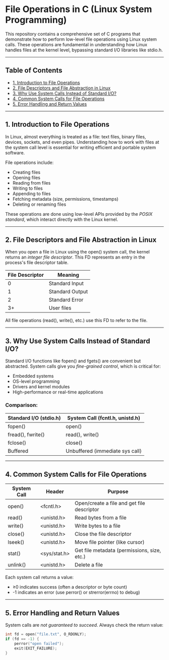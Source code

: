 # File Operations in C (Linux System Programming)

This repository contains a comprehensive set of C programs that demonstrate how to perform low-level file operations using Linux system calls. These operations are fundamental in understanding how Linux handles files at the kernel level, bypassing standard I/O libraries like stdio.h.

---

## Table of Contents

- [1. Introduction to File Operations](#1-introduction-to-file-operations)
- [2. File Descriptors and File Abstraction in Linux](#2-file-descriptors-and-file-abstraction-in-linux)
- [3. Why Use System Calls Instead of Standard I/O?](#3-why-use-system-calls-instead-of-standard-io)
- [4. Common System Calls for File Operations](#4-common-system-calls-for-file-operations)
- [5. Error Handling and Return Values](#5-error-handling-and-return-values)
  
---

## 1. Introduction to File Operations

In Linux, almost everything is treated as a file: text files, binary files, devices, sockets, and even pipes. Understanding how to work with files at the system call level is essential for writing efficient and portable system software.

File operations include:

- Creating files
- Opening files
- Reading from files
- Writing to files
- Appending to files
- Fetching metadata (size, permissions, timestamps)
- Deleting or renaming files

These operations are done using low-level APIs provided by the *POSIX standard*, which interact directly with the Linux kernel.

---

## 2. File Descriptors and File Abstraction in Linux

When you open a file in Linux using the open() system call, the kernel returns an *integer file descriptor*. This FD represents an entry in the process's file descriptor table.

| File Descriptor | Meaning         |
|-----------------|-----------------|
| 0               | Standard Input  |
| 1               | Standard Output |
| 2               | Standard Error  |
| 3+              | User files      |

All file operations (read(), write(), etc.) use this FD to refer to the file.

---

## 3. Why Use System Calls Instead of Standard I/O?

Standard I/O functions like fopen() and fgets() are convenient but abstracted. System calls give you *fine-grained control*, which is critical for:

- Embedded systems
- OS-level programming
- Drivers and kernel modules
- High-performance or real-time applications

### Comparison:

| Standard I/O (stdio.h)  | System Call (fcntl.h, unistd.h) |
|---------------------------|--------------------------------------|
| fopen()                 | open()                             |
| fread(), fwrite()     | read(), write()                  |
| fclose()                | close()                            |
| Buffered                  | Unbuffered (immediate sys call)      |

---

## 4. Common System Calls for File Operations

| System Call | Header         | Purpose                                        |
|-------------|----------------|------------------------------------------------|
| open()    | <fcntl.h>    | Open/create a file and get file descriptor     |
| read()    | <unistd.h>   | Read bytes from a file                         |
| write()   | <unistd.h>   | Write bytes to a file                          |
| close()   | <unistd.h>   | Close the file descriptor                      |
| lseek()   | <unistd.h>   | Move file pointer (like cursor)                |
| stat()    | <sys/stat.h> | Get file metadata (permissions, size, etc.)    |
| unlink()  | <unistd.h>   | Delete a file                                  |

Each system call returns a value:
- ≥0 indicates success (often a descriptor or byte count)
- -1 indicates an error (use perror() or strerror(errno) to debug)

---

## 5. Error Handling and Return Values

System calls are *not guaranteed to succeed*. Always check the return value:

```c
int fd = open("file.txt", O_RDONLY);
if (fd == -1) {
    perror("open failed");
    exit(EXIT_FAILURE);
}
